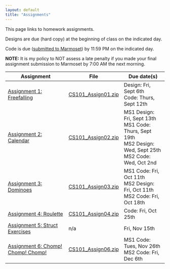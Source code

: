 ```yaml
---
layout: default
title: "Assignments"
---
```


This page links to homework assignments.

Designs are due (hard copy) at the beginning of class on the indicated day.

Code is due (<a href="../submitting.html">submitted to Marmoset</a>) by 11:59 PM on the indicated day.

**NOTE:** It is my policy to NOT assess a late penalty if you made your final assignment submission to Marmoset by 7:00 AM the next morning.

Assignment | File | Due date(s)
---------- | ---- | -----------
[Assignment 1: Freefalling](assign01.html) | [CS101\_Assign01.zip](CS101_Assign01.zip) | Design: Fri, Sept 6th<br>Code: Thurs, Sept 12th
[Assignment 2: Calendar](assign02.html) | [CS101\_Assign02.zip](CS101_Assign02.zip) | MS1 Design: Fri, Sept 13th<br>MS1 Code: Thurs, Sept 19th<br>MS2 Design: Wed, Sept 25th<br>MS2 Code: Wed, Oct 2nd
[Assignment 3: Dominoes](assign03.html) | [CS101\_Assign03.zip](CS101_Assign03.zip) | MS1 Code: Fri, Oct 11th<br>MS2 Design: Fri, Oct 11th<br>MS2 Code: Fri, Oct 18th
[Assignment 4: Roulette](assign04.html) | [CS101\_Assign04.zip](CS101_Assign04.zip) | Code: Fri, Oct 25th
[Assignment 5: Struct Exercises](assign05.html) | n/a | Fri, Nov 15th
[Assignment 6: Chomp! Chomp! Chomp!](assign06.html) | [CS101\_Assign06.zip](CS101_Assign06.zip) | MS1 Code: Tues, Nov 26th<br>MS2 Code: Fri, Dec 6th

<!-- vim:set wrap: ­-->
<!-- vim:set linebreak: -->
<!-- vim:set nolist: -->
